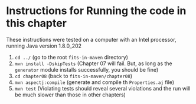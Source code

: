 # Instructions for Running the code in this chapter

These instructions were tested on a computer with an Intel processor, running Java version 1.8.0_202

1. `cd ../` (go to the root `fits-in-maven` directory)
2. `mvn install -DskipTests` (Chapter 07 will fail. But, as long as the `generator` module installs successfully, you should be fine)
3. `cd chapter08` (back to `fits-in-maven/chapter08`)
4. `mvn aspectj:compile` (generate and compile th `Properties.aj` file)
5. `mvn test` (Violating tests should reveal several violations and the run will be much slower than those in other chapters)
